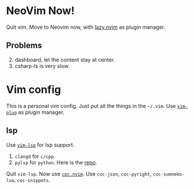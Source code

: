 # NeoVim Now!

Quit vim. Move to Neovim now, with [lazy.nvim](https://github.com/folke/lazy.nvim)
 as plugin manager.

## Problems

2. dashboard, let the content stay at center.
3. csharp-ls is very slow.


# Vim config

This is a personal vim config. Just put all the things in the `~/.vim`.
Use [`vim-plug`](https://github.com/junegunn/vim-plug) as plugin manager.

## lsp

Use [`vim-lsp`](https://github.com/prabirshrestha/vim-lsp) for lsp support. 
1. `clangd` for `c/cpp`.
2. `pylsp` for `python`. Here is the [repo](https://github.com/python-lsp/python-lsp-server).

Quit `vim-lsp`. Now use [`coc.nvim`](https://github.com/neoclide/coc.nvim).
Use `coc-json`, `coc-pyright`, `coc-sumneko-lua`, `coc-snippets`.



